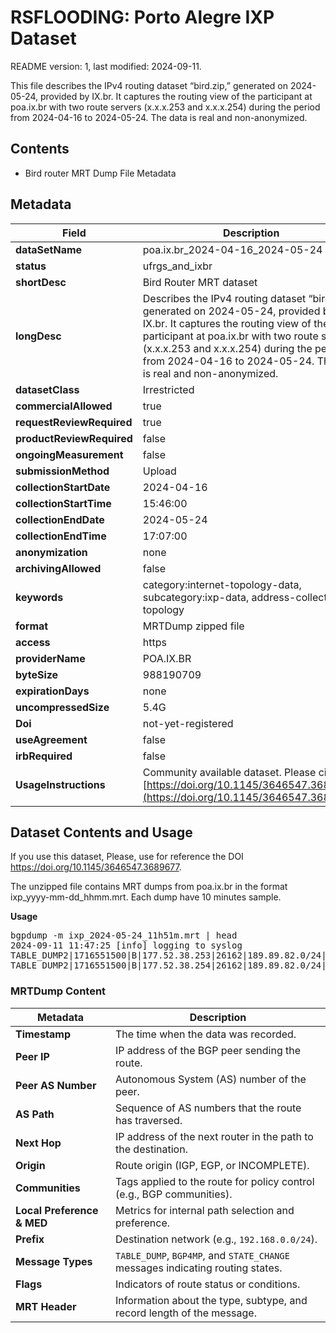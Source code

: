 # RSFLOODING: Porto Alegre IXP Dataset 

README version: 1, last modified: 2024-09-11.

This file describes the IPv4 routing dataset “bird.zip,” generated on 2024-05-24, provided by IX.br. It captures the routing view of the participant at poa.ix.br with two route servers (x.x.x.253 and x.x.x.254) during the period from 2024-04-16 to 2024-05-24. The data is real and non-anonymized.

## Contents
- Bird router MRT Dump File Metadata



## Metadata

| Field                     | Description                                                                                     |
|---------------------------|-------------------------------------------------------------------------------------------------|
| **dataSetName**            | poa.ix.br_2024-04-16_2024-05-24                                        |
| **status**                 | ufrgs_and_ixbr                                                                             |
| **shortDesc**              | Bird Router MRT dataset                                                        |
| **longDesc**               | Describes the IPv4 routing dataset “bird.zip,” generated on 2024-05-24, provided by IX.br. It captures the routing view of the participant at poa.ix.br with two route servers (x.x.x.253 and x.x.x.254) during the period from 2024-04-16 to 2024-05-24. The data is real and non-anonymized. |
| **datasetClass**           | Irrestricted                                                                        |
| **commercialAllowed**      | true                                                                                           |
| **requestReviewRequired**  | true                                                                                           |
| **productReviewRequired**  | false                                                                                          |
| **ongoingMeasurement**     | false                                                                                          |
| **submissionMethod**       | Upload                                                                                         |
| **collectionStartDate**    | 2024-04-16                                                                                     |
| **collectionStartTime**    | 15:46:00                                                                                       |
| **collectionEndDate**      | 2024-05-24                                                                                     |
| **collectionEndTime**      | 17:07:00                                                                                       |                                                                                 |
| **anonymization**          | none                                                                                           |
| **archivingAllowed**       | false                                                                                          |
| **keywords**               | category:internet-topology-data, subcategory:ixp-data, address-collection, topology  |
| **format**                 | MRTDump zipped file                                                                                        |
| **access**                 | https                                                                                                                                                                 |
| **providerName**           | POA.IX.BR                                                                                            |                                                                           |
| **byteSize**               | 988190709                                                                                       |
| **expirationDays**         | none                                                                                             |
| **uncompressedSize**       | 5.4G                                                                                      |
| **Doi**              | not-yet-registered                                                                          |
| **useAgreement**           | false                                                                                  |
| **irbRequired**            | false                                                                                          |
| **UsageInstructions** | Community available dataset. Please cite [https://doi.org/10.1145/3646547.3689677](https://doi.org/10.1145/3646547.3689677)




## Dataset Contents and Usage

If you use this dataset, Please, use for reference the DOI https://doi.org/10.1145/3646547.3689677.

The unzipped file contains MRT dumps from poa.ix.br in the format ixp_yyyy-mm-dd_hhmm.mrt. Each dump have 10 minutes sample. 

**Usage**
<pre>
bgpdump -m ixp_2024-05-24_11h51m.mrt | head
2024-09-11 11:47:25 [info] logging to syslog
TABLE_DUMP2|1716551500|B|177.52.38.253|26162|189.89.82.0/24|16735 263009 263009 263009 263009 262749|INCOMPLETE|177.52.38.24|200|20|16735:111 16735:7000 16735:7315 16735:10211 16735:10221 26162:16735 26162:65051|NAG||
TABLE_DUMP2|1716551500|B|177.52.38.254|26162|189.89.82.0/24|16735 263009 263009 263009 263009 262749|INCOMPLETE|177.52.38.24|200|20|16735:111 16735:7000 16735:7315 16735:10211 16735:10221 26162:16735 26162:65051|NAG||
</pre>

### MRTDump Content

| **Metadata**     | **Description**                                                                 |
|------------------|---------------------------------------------------------------------------------|
| **Timestamp**    | The time when the data was recorded.                                             |
| **Peer IP**      | IP address of the BGP peer sending the route.                                    |
| **Peer AS Number**| Autonomous System (AS) number of the peer.                                      |
| **AS Path**      | Sequence of AS numbers that the route has traversed.                             |
| **Next Hop**     | IP address of the next router in the path to the destination.                    |
| **Origin**       | Route origin (IGP, EGP, or INCOMPLETE).                                          |
| **Communities**  | Tags applied to the route for policy control (e.g., BGP communities).            |
| **Local Preference & MED** | Metrics for internal path selection and preference.                   |
| **Prefix**       | Destination network (e.g., `192.168.0.0/24`).                                    |
| **Message Types**| `TABLE_DUMP`, `BGP4MP`, and `STATE_CHANGE` messages indicating routing states.   |
| **Flags**        | Indicators of route status or conditions.                                        |
| **MRT Header**   | Information about the type, subtype, and record length of the message.           

<!---
## Citation

If you use this dataset to conduct additional research, please cite it as:
 
```bibtex
@inproceedings{bertholdo2024building,
  author    = {Leandro Márcio Bertholdo and Renan Barreto Paredes and Pedro de Botelho Marcos},
  title     = {Poster: Building Comprehensive Telecommunications Datasets During a Major Climatic Event},
  booktitle = {Proceedings of the 2024 ACM Internet Measurement Conference (IMC '24)},
  year      = {2024},
  month     = nov,
  location  = {Madrid, Spain},
  publisher = {ACM},
  address   = {New York, NY, USA},
  pages     = {2},
  url       = {https://doi.org/10.1145/3646547.3689677},
  doi       = {10.1145/3646547.3689677}
}
-->
